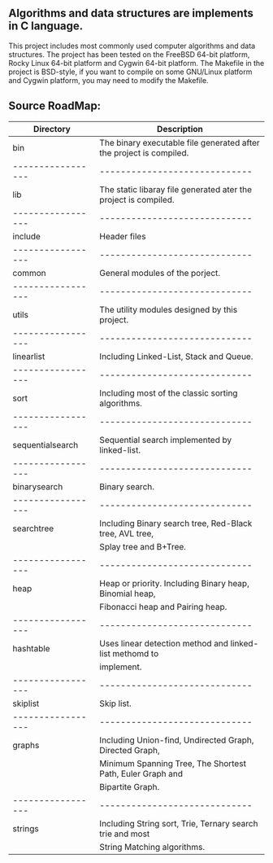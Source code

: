 Algorithms and data structures are implements in C language.
--------------------------------------------------------------------------------

This project includes most commonly used computer algorithms and data
structures. The project has been tested on the FreeBSD 64-bit platform, Rocky
Linux 64-bit platform and Cygwin 64-bit platform. The Makefile in the project is
BSD-style, if you want to compile on some GNU/Linux platform and Cygwin
platform, you may need to modify the Makefile.

Source RoadMap:
--------------------------------------------------------------------------------
|   Directory     |         Description         |
|-----------------|-----------------------------|
| bin             | The binary executable file generated after the project is compiled. |
|-----------------|-----------------------------|
| lib             | The static libaray file generated ater the project is compiled. |
|-----------------|-----------------------------|
| include         | Header files                |
|-----------------|-----------------------------|
| common          | General modules of the porject. |
|-----------------|-----------------------------|
| utils           | The utility modules designed by this project. |
|-----------------|-----------------------------|
| linearlist      | Including Linked-List, Stack and Queue. |
|-----------------|-----------------------------|
| sort            | Including most of the classic sorting algorithms. |
|-----------------|-----------------------------|
| sequentialsearch | Sequential search implemented by linked-list. |
|-----------------|-----------------------------|
| binarysearch    | Binary search. |
|-----------------|-----------------------------|
| searchtree      | Including Binary search tree, Red-Black tree, AVL tree,
                  | Splay tree and B+Tree. |
|-----------------|-----------------------------|
| heap            | Heap or priority. Including Binary heap, Binomial heap, 
                  | Fibonacci heap and Pairing heap. |
|-----------------|-----------------------------|
| hashtable       | Uses linear detection method and linked-list methomd to
|                 | implement. |
|-----------------|-----------------------------|
| skiplist        | Skip list. |
|-----------------|-----------------------------|
| graphs          | Including Union-find, Undirected Graph, Directed Graph, 
                  | Minimum Spanning Tree, The Shortest Path, Euler Graph and
                  | Bipartite Graph. |
|-----------------|-----------------------------|
| strings         | Including String sort, Trie, Ternary search trie and most
                  | String Matching algorithms. |
